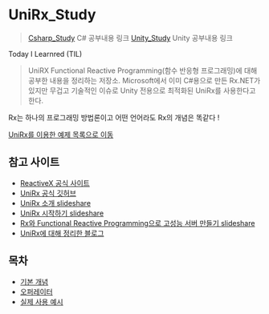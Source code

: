 # UniRx_Study

> [Csharp_Study](https://github.com/twozeronine/Csharp_Study) C# 공부내용 링크
> [Unity_Study](https://github.com/twozeronine/Unity_Study) Unity 공부내용 링크

Today I Learnred (TIL)

> UniRX Functional Reactive Programming(함수 반응형 프로그래밍)에 대해 공부한 내용을 정리하는 저장소.
> Microsoft에서 이미 C#용으로 만든 Rx.NET가 있지만 무겁고 기술적인 이슈로 Unity 전용으로 최적화된 UniRx를 사용한다고 한다.

Rx는 하나의 프로그래밍 방법론이고 어떤 언어라도 Rx의 개념은 똑같다 !

[UniRx를 이용한 예제 목록으로 이동](https://github.com/twozeronine/UniRx_Study/tree/main/Assets/UniRx_Practice_Scripts)

## 참고 사이트

- [ReactiveX 공식 사이트](http://reactivex.io/)
- [UniRx 공식 깃허브](https://github.com/neuecc/UniRx)
- [UniRx 소개 slideshare](https://www.slideshare.net/agebreak/160402-unirx)
- [UniRx 시작하기 slideshare](https://www.slideshare.net/agebreak/160409-unirx?from_action=save)
- [Rx와 Functional Reactive Programming으로 고성능 서버 만들기 slideshare](https://www.slideshare.net/jongwookkim/ndc14-rx-functional-reactive-programming)
- [UniRx에 대해 정리한 블로그](https://rito15.github.io/posts/unity-study-unirx/)

## 목차

- [기본 개념](https://github.com/twozeronine/UniRx_Study/tree/main/UniRx%20%EB%82%B4%EC%9A%A9%20%EC%A0%95%EB%A6%AC/%EA%B8%B0%EB%B3%B8%20%EA%B0%9C%EB%85%90)
- [오퍼레이터](https://github.com/twozeronine/UniRx_Study/tree/main/UniRx%20%EB%82%B4%EC%9A%A9%20%EC%A0%95%EB%A6%AC/%EC%98%A4%ED%8D%BC%EB%A0%88%EC%9D%B4%ED%84%B0)
- [실제 사용 예시](https://github.com/twozeronine/UniRx_Study/tree/main/UniRx%20%EB%82%B4%EC%9A%A9%20%EC%A0%95%EB%A6%AC/%EC%8B%A4%EC%A0%9C%20%EC%82%AC%EC%9A%A9%20%EC%98%88%EC%8B%9C)
